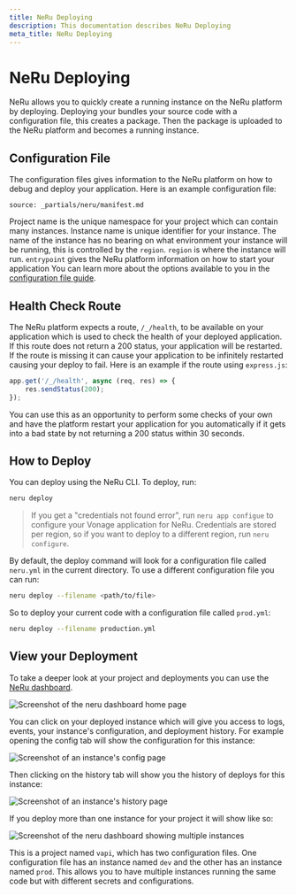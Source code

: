 ```yaml
---
title: NeRu Deploying
description: This documentation describes NeRu Deploying
meta_title: NeRu Deploying
---
```


# NeRu Deploying

NeRu allows you to quickly create a running instance on the NeRu platform by deploying. Deploying your bundles your source code with a configuration file, this creates a package. Then the package is uploaded to the NeRu platform and becomes a running instance.

## Configuration File

The configuration files gives information to the NeRu platform on how to debug and deploy your application. Here is an example configuration file:

```partial
source: _partials/neru/manifest.md
```

Project name is the unique namespace for your project which can contain many instances. Instance name is unique identifier for your instance. The name of the instance has no bearing on what environment your instance will be running, this is controlled by the `region`. `region` is where the instance will run. `entrypoint` gives the NeRu platform information on how to start your application You can learn more about the options available to you in the [configuration file guide](/neru/guides/manifest).

## Health Check Route

The NeRu platform expects a route, `/_/health`, to be available on your application which is used to check the health of your deployed application. If this route does not return a 200 status, your application will be restarted. If the route is missing it can cause your application to be infinitely restarted causing your deploy to fail. Here is an example if the route using `express.js`:

```javascript
app.get('/_/health', async (req, res) => {
    res.sendStatus(200);
});
```

You can use this as an opportunity to perform some checks of your own and have the platform restart your application for you automatically if it gets into a bad state by not returning a 200 status within 30 seconds. 

## How to Deploy

You can deploy using the NeRu CLI. To deploy, run:

```sh
neru deploy
```

> If you get a "credentials not found error", run `neru app configue` to configure your Vonage application for NeRu. Credentials are stored per region, so if you want to deploy to a different region, run `neru configure`.

By default, the deploy command will look for a configuration file called `neru.yml` in the current directory. To use a different configuration file you can run:

```sh
neru deploy --filename <path/to/file>
```

So to deploy your current code with a configuration file called `prod.yml`:

```sh
neru deploy --filename production.yml
```

## View your Deployment

To take a deeper look at your project and deployments you can use the [NeRu dashboard](https://dashboard.nexmo.com/serverless/).

![Screenshot of the neru dashboard home page](/images/neru/neru-dashboard-home.png)

You can click on your deployed instance which will give you access to logs, events, your instance's configuration, and deployment history. For example opening the config tab will show the configuration for this instance:

![Screenshot of an instance's config page](/images/neru/neru-dashboard-config.png)

Then clicking on the history tab will show you the history of deploys for this instance:

![Screenshot of an instance's history page](/images/neru/neru-dashboard-history.png)

If you deploy more than one instance for your project it will show like so:

![Screenshot of the neru dashboard showing multiple instances](/images/neru/neru-dashboard-instances.png)

This is a project named `vapi`, which has two configuration files. One configuration file has an instance named `dev` and the other has an instance named `prod`. This allows you to have multiple instances running the same code but with different secrets and configurations.